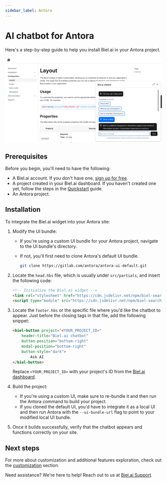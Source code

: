 ```yaml
---
sidebar_label: Antora
---
```


# AI chatbot for Antora

Here's a step-by-step guide to help you install Biel.ai in your Antora project.

![Chatbot wiget for docs](./images/biel-widget-docs.png)

## Prerequisites

Before you begin, you'll need to have the following:

- A Biel.ai account. If you don't have one, [sign up for free](https://app.biel.ai/accounts/signup/).
- A project created in your Biel.ai dashboard. If you haven't created one yet, follow the steps in the [Quickstart](../quickstart.md#2-create-a-project) guide.
- An Antora project.

## Installation

To integrate the Biel.ai widget into your Antora site:

1. Modify the UI bundle:

    * If you're using a custom UI bundle for your Antora project, navigate to the UI bundle's directory.
    * If not, you'll first need to clone Antora's default UI bundle.

        ```bash
        git clone https://gitlab.com/antora/antora-ui-default.git
        ```

1. Locate the `head.hbs` file, which is usually under `src/partials`, and insert the following code:

    ```html
    <!-- Initialize the Biel.ai widget -->
    <link rel="stylesheet" href="https://cdn.jsdelivr.net/npm/biel-search/dist/biel-search/biel-search.css">
    <script type="module" src="https://cdn.jsdelivr.net/npm/biel-search/dist/biel-search/biel-search.esm.js"></script>
    ```

1. Locate the `footer.hbs` or the specific file where you'd like the chatbot to appear. Just before the closing tags in that file, add the following snippet:

    ```html
    <biel-button project="<YOUR_PROJECT_ID>" 
        header-title="Biel.ai chatbot"
        button-position="bottom-right"
        modal-position="bottom-right"
        button-style="dark">
            Ask AI
    </biel-button>
    ```

    Replace `<YOUR_PROJECT_ID>` with your project's ID from the [Biel.ai dashboard](../quickstart.md#2-create-a-project).

1. Build the project:

    * If you're using a custom UI, make sure to re-bundle it and then run the Antora command to build your project.
    * If you cloned the default UI, you'd have to integrate it as a local UI and then run Antora with the `--ui-bundle-url` flag to point to your modified local UI bundle.

1. Once it builds successfully, verify that the chatbot appears and functions correctly on your site.

## Next steps

For more about customization and additional features exploration, check out the [customization](/category/customization) section.

Need assistance? We're here to help! Reach out to us at [Biel.ai Support](https://biel.ai/contact).